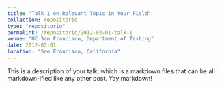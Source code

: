 ```yaml
---
title: "Talk 1 on Relevant Topic in Your Field"
collection: repositorio
type: "repositorio"
permalink: /repositorio/2012-03-01-talk-1
venue: "UC San Francisco, Department of Testing"
date: 2012-03-01
location: "San Francisco, California"
---
```


This is a description of your talk, which is a markdown files that can be all markdown-ified like any other post. Yay markdown!
